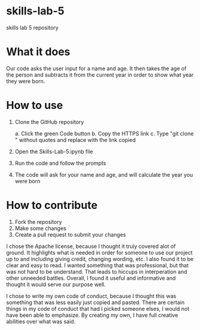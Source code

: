 # skills-lab-5
skills lab 5 repository

# What it does
Our code asks the user input for a name and age. It then takes the age of the person and subtracts it from the current year in order to show what year they were born.

# How to use
1. Clone the GitHub repository
  
    a. Click the green Code button
    b. Copy the HTTPS link
    c. Type "git clone <link>" without quotes and replace <link> with the link copied
    
2. Open the Skills-Lab-5.ipynb file
3. Run the code and follow the prompts
4. The code will ask for your name and age, and will calculate the year you were born

# How to contribute
1. Fork the repository
2. Make some changes
3. Create a pull request to submit your changes 


I chose the Apache license, because I thought it truly covered alot of ground. It highlights what is needed in order for someone to use our project up to and including giving credit, changing wording, etc. I also found it to be clear and easy to read. I wanted something that was professional, but that was not hard to be understand. That leads to hiccups in interperation and other unneeded battles. Overall, I found it useful and informative and thought it would serve our purpose well. 

I chose to write my own code of conduct, because I thought this was something that was less easily just copied and pasted. There are certain things in my code of conduct that had I picked someone elses, I would not have been able to emphasize. By creating my own, I have full creative abilities over what was said. 

